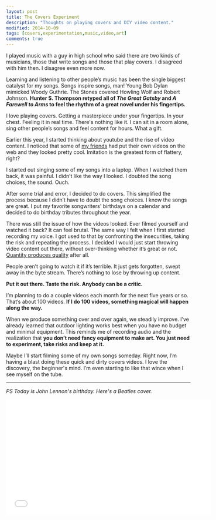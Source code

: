 ```yaml
---
layout: post
title: The Covers Experiment 
description: "Thoughts on playing covers and DIY video content."
modified: 2014-10-09
tags: [covers,experimentation,music,video,art]
comments: true
---
```

I played music with a guy in high school who said there are two kinds of musicians, those that write songs and those that play covers.  I disagreed with him then.  I disagree even more now.

Learning and listening to other people’s music has been the single biggest catalyst for my songs.  Songs inspire songs, man!  Young Bob Dylan mimicked Woody Guthrie.  The Stones covered Howling Wolf and Robert Johnson.  **Hunter S. Thompson retyped all of *The Great Gatsby* and *A Farewell to Arms* to feel the rhythm of a great novel under his fingertips.**

I love playing covers.  Getting a masterpiece under your fingertips.  In your chest.  Feeling it in real time.  There's nothing like it.  I can sit in a room alone, sing other people’s songs and feel content for hours.  What a gift.

Earlier this year, I started thinking about youtube and the rise of video content.  I noticed that some of [my friends](https://www.youtube.com/channel/UCzFznTkTK_rQsRf50N_8jzQ) had put their own videos on the web and they looked pretty cool.  Imitation is the greatest form of flattery, right?

I started out singing some of my songs into a laptop.  When I watched them back, it was painful.  I didn’t like the way I looked.  I doubted the song choices, the sound.  Ouch.

After some trial and error, I decided to do covers.  This simplified the process because I didn’t have to doubt the song choices.  I know the songs are great.  I put my favorite songwriters' birthdays on a calendar and decided to do birthday tributes throughout the year.

There was still the issue of how the videos looked.  Ever filmed yourself and watched it back?  It can feel brutal.  The same way I felt when I first started recording my voice.  I got used to that by confronting the insecurities, taking the risk and repeating the process.  I decided I would just start throwing video content out there, without over-thinking whether it’s great or not.  [Quantity produces quality](/plan-fail-reflect/) after all.

People aren’t going to watch it if it’s terrible.  It just gets forgotten, swept away in the byte stream.  There’s nothing to lose by throwing up content.

**Put it out there.  Taste the risk.  Anybody can be a critic.**

I’m planning to do a couple videos each month for the next five years or so.  That’s about 100 videos.  **If I do 100 videos, something magical will happen along the way.**

When we produce something over and over again, we steadily improve.  I’ve already learned that outdoor lighting works best when you have no budget and minimal equipment.  This reminds me of recording audio and the realization that **you don’t need fancy equipment to make art.  You just need to experiment, take risks and keep at it.**

Maybe I’ll start filming some of my own songs someday.  Right now, I’m having a blast doing these quick and dirty covers videos.  I love the discovery, the beginner's mind. I’m even starting to like that wince when I see myself on the tube.

---------------

*PS Today is John Lennon's birthday.  Here's a Beatles cover.*

<iframe width="560" height="315" src="//www.youtube.com/embed/yvrOOr_mzSk" frameborder="0" allowfullscreen></iframe>

